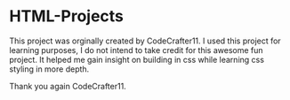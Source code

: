 # HTML-Projects

This project was orginally created by CodeCrafter11.
I used this project for learning purposes, I do not intend to take credit for this awesome fun project.
It helped me gain insight on building in css while learning css styling in more depth.

Thank you again CodeCrafter11.